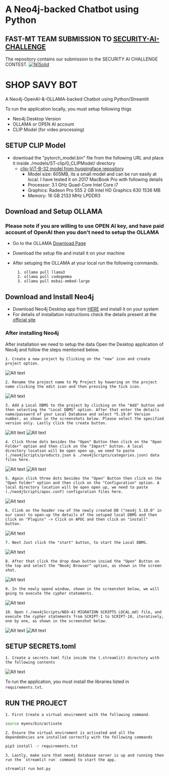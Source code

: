 # A Neo4j-backed Chatbot using Python
## **FAST-MT TEAM SUBMISSION TO [SECURITY-AI-CHALLENGE](https://aichallenge.pk/)**
The repository contains our submission to the SECURITY AI CHALLENGE CONTEST.
[![N|Solid](https://upload.wikimedia.org/wikipedia/en/e/e4/National_University_of_Computer_and_Emerging_Sciences_logo.png)](https://nodesource.com/products/nsolid)

# SHOP SAVY BOT

A Neo4j-OpenAI-&-OLLAMA-backed Chatbot using Python/Streamlit

To run the application locally, you must setup following thigs
- Neo4j Desktop Version
- OLLAMA or OPEN AI account
- CLIP Model (for video processing)

## SETUP CLIP Model

- download the "pytorch_model.bin" file from the following URL and place it inside ./models/ST-clip/0_CLIPModel/ directory
    - [clip-ViT-B-32 model from huggingface repository](https://huggingface.co/sentence-transformers/clip-ViT-B-32/tree/main/0_CLIPModel) 
        - Model size: 605MB, its a small model and can be run easily at local. I have tested it on 2017 MacBook Pro with following details
        - Processor: 3.1 GHz Quad-Core Intel Core i7
        - Graphics: Radeon Pro 555 2 GB Intel HD Graphics 630 1536 MB
        - Memory: 16 GB 2133 MHz LPDDR3

## Download and Setup OLLAMA
### Please note if you are willing to use OPEN AI key, and have paid account of OpenAI then you don't need to setup the OLLAMA
- Go to the OLLAMA [Download Page](https://ollama.com/)
- Download the setup file and install it on your machine
- After setuping the OLLAMA at your local run the following commands.

        1. ollama pull llama3
        2. ollama pull codegemma
        3. ollama pull mxbai-embed-large

## Download and Install Neo4j
 - Download Neo4j Desktop app from [HERE](https://neo4j.com/download/) and install it on your system
 - For details of installation instructions check the details present at the [official site](https://neo4j.com/docs/desktop-manual/current/installation/download-installation/)

### After installing Neo4j
After installation we need to setup the data
Open the Desktop application of Neo4j and follow the steps mentioned below.



    1. Create a new project by Clicking on the "new" icon and create project option.
![Alt text](images/neo4j/1.png)

    2. Rename the project name to My Project by howering on the project name clicking the edit icon and then pressing the tick icon.
![Alt text](images/neo4j/2.png)

    3. Add a Local DBMS to the project by clicking on the "Add" button and then selecting the "Local DBMS" option. After that enter the details name/password of your Local Database and select *5.19.0* Version number, as shown in the screenshots below. Please select the specified version only. Lastly click the create button.
    
![Alt text](images/neo4j/3.1.png) ![Alt text](images/neo4j/3.2.png)

    4. Click three dots besides the "Open" Button then click on the "Open Folder" option and then click on the "Import" button. A local directory location will be open open up, we need to paste (./neo4jScripts/products.json & ./neo4jScripts/categories.json) data files here. 
![Alt text](images/neo4j/4.1.png) ![Alt text](images/neo4j/4.2.png)

    5. Again click three dots besides the "Open" Button then click on the "Open Folder" option and then click on the "Configuration" option. A local directory location will be open open up, we need to paste (./neo4jScripts/apoc.conf) configuration files here. 
![Alt text](images/neo4j/5.png)

    6. Clink on the header row of the newly created DB ("neo4j 5.19.0" in our case) to open-up the details of the setuped local DBMS and then click on "Plugins" -> Click on APOC and then click on "install" button.
![Alt text](images/neo4j/6.png)

    7. Next Just click the "start" button, to start the Local DBMS.
![Alt text](images/neo4j/7.png)

    8. After that click the drop down button insied the "Open" Button on the top and select the "Neo4j Browser" option, as shown in the screen shot.
![Alt text](images/neo4j/8.png)

    9. In the newly opend window, shown in the screenshot below, we will going to execute the cypher statements.
![Alt text](images/neo4j/9.png)

    10. Open (./neo4jScripts/NEO-4J MIGRATION SCRIPTS LOCAL.md) file, and execute the cypher statements from SCRIPT-1 to SCRIPT-10, iteratively, one by one, as shown in the screenshot below.
![Alt text](images/neo4j/10.1.png) ![Alt text](images/neo4j/10.2.png)

## SETUP SECRETS.toml
    1. Create a secrets.toml file inside the (.streamlit) directory with the following contents
![Alt text](images/secretFile/secretsTomlFileContents.png)

To run the application, you must install the libraries listed in `requirements.txt`.

## RUN THE PROJECT
    1. First Create a virtual enviroment with the following command.
```sh
source myenv/bin/activate
```
    2. Ensure the virtual enviroment is activated and all the dependedncies are installed correctly with the following commands
```sh
pip3 install -r requirements.txt
```
    
    3. Lastly, make sure that neo4j database server is up and running then run the `streamlit run` command to start the app. 
```sh
streamlit run bot.py
```
